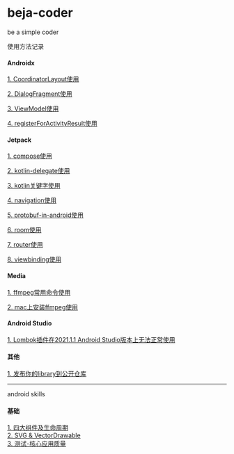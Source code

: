 # beja-coder
be a simple coder


使用方法记录
#### Androidx
[1. CoordinatorLayout使用](https://github.com/edmond-biguys/beja-coder/blob/main/androidx/CoordinatorLayout.md)

[2. DialogFragment使用](https://github.com/edmond-biguys/beja-coder/blob/main/androidx/DialogFragment.md)

[3. ViewModel使用](https://github.com/edmond-biguys/beja-coder/blob/main/androidx/ViewModel.md)

[4. registerForActivityResult使用](https://github.com/edmond-biguys/beja-coder/blob/main/androidx/registerForActivityResult.md)

#### Jetpack
[1. compose使用](https://github.com/edmond-biguys/beja-coder/tree/main/jetpack/compose.md)

[2. kotlin-delegate使用](https://github.com/edmond-biguys/beja-coder/tree/main/jetpack/kotlin-delegate.md)

[3. kotlin关键字使用](https://github.com/edmond-biguys/beja-coder/tree/main/jetpack/kotlin关键字.md)

[4. navigation使用](https://github.com/edmond-biguys/beja-coder/tree/main/jetpack/navigation.md)

[5. protobuf-in-android使用](https://github.com/edmond-biguys/beja-coder/tree/main/jetpack/protobuf-in-android.md)

[6. room使用](https://github.com/edmond-biguys/beja-coder/tree/main/jetpack/room.md)

[7. router使用](https://github.com/edmond-biguys/beja-coder/tree/main/jetpack/router.md)

[8. viewbinding使用](https://github.com/edmond-biguys/beja-coder/tree/main/jetpack/viewbinding.md)


#### Media

[1. ffmpeg常用命令使用](https://github.com/edmond-biguys/beja-coder/tree/main/media/ffmpeg常用命令.md)

[2. mac上安装ffmpeg使用](https://github.com/edmond-biguys/beja-coder/tree/main/media/mac上安装ffmpeg.md)


#### Android Studio
[1. Lombok插件在2021.1.1 Android Studio版本上无法正常使用](https://github.com/edmond-biguys/beja-coder/blob/main/android-studio/lombok.md)

#### 其他
[1. 发布你的library到公开仓库](https://github.com/edmond-biguys/beja-coder/blob/main/pushlish-your-library.md)


------------------
android skills

#### 基础
[1. 四大组件及生命周期](https://github.com/edmond-biguys/beja-coder/blob/main/android-base/四大组件及生命周期.md)  
[2. SVG & VectorDrawable](https://github.com/edmond-biguys/beja-coder/blob/main/android-base/svg-VectorDrawable.md)  
[3. 测试-核心应用质量](https://github.com/edmond-biguys/beja-coder/blob/main/android-base/核心应用质量.md)

